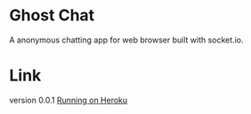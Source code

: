 # Ghost Chat
A anonymous chatting app for web browser built with socket.io.

# Link
version 0.0.1 
[Running on Heroku](http://ghostchat.herokuapp.com/)
